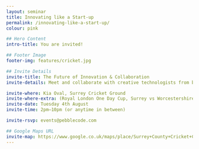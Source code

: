 ```yaml
---
layout: seminar
title: Innovating like a Start-up
permalink: /innovating-like-a-start-up/
colour: pink

## Hero Content
intro-title: You are invited!

## Footer Image
footer-img: features/cricket.jpg

## Invite Details
invite-title: The Future of Innovation & Collaboration
invite-details: Meet and collaborate with creative technologists from both pebble and other businesses from a wide variety of industries about digital transformation and collaborative innovation.

invite-where: Kia Oval, Surrey Cricket Ground
invite-where-extra: (Royal London One Day Cup, Surrey vs Worcestershire)
invite-date: Tuesday 4th August
invite-time: 2pm–10pm (or anytime in between)

invite-rsvp: events@pebblecode.com

## Google Maps URL
invite-map: https://www.google.co.uk/maps/place/Surrey+County+Cricket+Club/@51.483612,-0.11492,15z/data=!4m2!3m1!1s0x0:0xf09a6ef184954e68?sa=X&ved=0CJABEPwSMA1qFQoTCKatle_TlMYCFckj2wodDEYAbw
---
```

